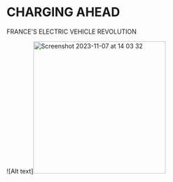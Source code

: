 # CHARGING AHEAD
FRANCE'S ELECTRIC VEHICLE REVOLUTION

![Alt text]<img width="302" alt="Screenshot 2023-11-07 at 14 03 32" src="https://github.com/hilmnr/Charging-Ahead-Frances-Electric-Vehicle-Revolution/assets/145452309/5f93acd7-247b-4158-86e5-fe5262a3ad13">
